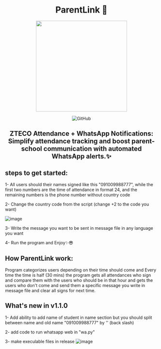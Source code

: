 <p align="center">
  <h1 align="center"> ParentLink 👀 </h1>
 <p align="center"> <img src="https://github.com/asmpro7/ParentLink/assets/114514662/0737912e-9a14-40ff-8f4f-14466dbb4af7" data-canonical-src="https://github.com/asmpro7/ParentLink/assets/114514662/0737912e-9a14-40ff-8f4f-14466dbb4af7" width="300" height="300" /><p>

 <p align="center"> <img src="https://img.shields.io/github/license/asmpro7/ParentLink" alt="GitHub"></p>
<h2 align="center" id="ParentLink">
ZTECO Attendance + WhatsApp Notifications: Simplify attendance tracking and boost parent-school communication with automated WhatsApp alerts.✨</h2>
</p>
<h2 id="steps-to-get-started-">steps to get started:</h2>
<p>1- All users should their names signed like this "091009988777", while the first two numbers are the time of attendance in format 24, and the remaining numbers is the phone number without country code</p>
<p>2- Change the country code from the script (change +2 to the code you want)</p>  
<p><img src="https://github.com/asmpro7/ParentLink/assets/114514662/65a1a765-c658-406a-a683-648327b5090a" alt="image"></p>
<p>3- Write the message you want to be sent in message file in any language you want</p>
<p>4- Run the program and Enjoy✨😎</p>
<h2 id="howWork">How ParentLink work:</h2>
<p> Program categorizes users depending on their time should come and Every time the time is half (30 mins) the program gets all attendances who sign and compare them with the users who should be in that hour and gets the users who don't come and send them a specific message you write in message file and clear all signs for next time.</p>

## What's new in v1.1.0
1- Add ability to add name of student in name section but you should split between name and old name "091009988777" by '\' (back slash)   

2- add code to run whatsapp web in "wa.py"   

3- make execulable files in release 
![image](https://github.com/asmpro7/ParentLink/assets/114514662/9bcc489a-9b3a-4dbd-ab69-33e551dedcde)
